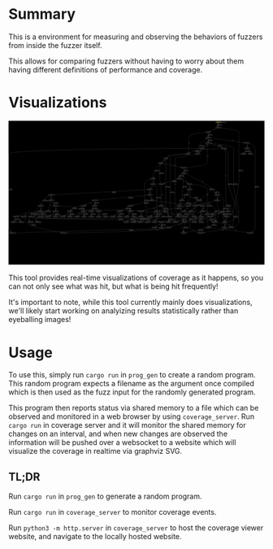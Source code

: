 # Summary

This is a environment for measuring and observing the behaviors of fuzzers from
inside the fuzzer itself.

This allows for comparing fuzzers without having to worry about them having
different definitions of performance and coverage.

# Visualizations

![](_assets/example_data.gif)

This tool provides real-time visualizations of coverage as it happens, so you
can not only see what was hit, but what is being hit frequently!

It's important to note, while this tool currently mainly does visualizations,
we'll likely start working on analyizing results statistically rather than
eyeballing images!

# Usage

To use this, simply run `cargo run` in `prog_gen` to create a random program.
This random program expects a filename as the argument once compiled which is
then used as the fuzz input for the randomly generated program.

This program then reports status via shared memory to a file which can be
observed and monitored in a web browser by using `coverage_server`. Run `cargo
run` in coverage server and it will monitor the shared memory for changes on an
interval, and when new changes are observed the information will be pushed over
a websocket to a website which will visualize the coverage in realtime via
graphviz SVG.

## TL;DR

Run `cargo run` in `prog_gen` to generate a random program.

Run `cargo run` in `coverage_server` to monitor coverage events.

Run `python3 -m http.server` in `coverage_server` to host the coverage viewer
website, and navigate to the locally hosted website.

